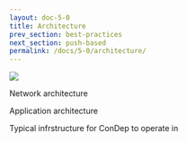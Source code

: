 ```yaml
---
layout: doc-5-0
title: Architecture
prev_section: best-practices
next_section: push-based
permalink: /docs/5-0/architecture/
---
```


<img src="/images/architecture.png">

Network architecture

Application architecture

Typical infrstructure for ConDep to operate in
